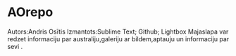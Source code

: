 # AOrepo
Autors:Andris Osītis
Izmantots:Sublime Text;
Github;
Lightbox
 Majaslapa var redzet informaciju par australiju,galeriju ar bildem,aptauju un informaciju par sevi
.
